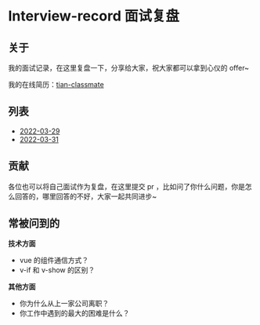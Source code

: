 # Interview-record 面试复盘

## 关于

我的面试记录，在这里复盘一下，分享给大家，祝大家都可以拿到心仪的 offer~

我的在线简历：[tian-classmate](https://github.com/Tyh2001/tian-classmate)

## 列表

- [2022-03-29](https://github.com/Tyh2001/Interview-record/blob/master/2022-03-29.md)
- [2022-03-31](https://github.com/Tyh2001/Interview-record/blob/master/2022-03-31.md)

## 贡献

各位也可以将自己面试作为复盘，在这里提交 pr ，比如问了你什么问题，你是怎么回答的，哪里回答的不好，大家一起共同进步~

## 常被问到的

**技术方面**

- vue 的组件通信方式？
- v-if 和 v-show 的区别？

**其他方面**

- 你为什么从上一家公司离职？
- 你工作中遇到的最大的困难是什么？
